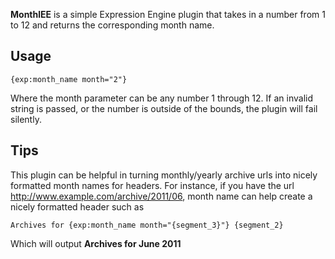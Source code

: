 __MonthlEE__ is a simple Expression Engine plugin that takes in a number from 1 to 12 and returns the corresponding month name.

Usage
-----

	{exp:month_name month="2"}
	
Where the month parameter can be any number 1 through 12.  If an invalid string is passed, or the number is outside of the bounds, the plugin will fail silently.

Tips
----

This plugin can be helpful in turning monthly/yearly archive urls into nicely formatted month names for headers.  For instance, if you have the url http://www.example.com/archive/2011/06, month name can help create a nicely formatted header such as

	Archives for {exp:month_name month="{segment_3}"} {segment_2}
	
Which will output __Archives for June 2011__